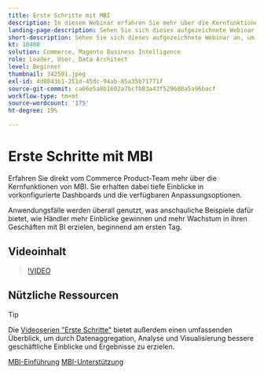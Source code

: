 ```yaml
---
title: Erste Schritte mit MBI
description: In diesem Webinar erfahren Sie mehr über die Kernfunktionen von MBI für Ihren Adobe Commerce- oder Magento Open Source-Store.
landing-page-description: Sehen Sie sich dieses aufgezeichnete Webinar an, um mehr über die Kernfunktionen von MBI für Ihren Adobe Commerce- oder Magento Open Source-Store zu erfahren.
short-description: Sehen Sie sich dieses aufgezeichnete Webinar an, um mehr über die Kernfunktionen von MBI für Ihren Adobe Commerce- oder Magento Open Source-Store zu erfahren.
kt: 10408
solution: Commerce, Magento Business Intelligence
role: Leader, User, Data Architect
level: Beginner
thumbnail: 342501.jpeg
exl-id: 4d0843b1-251d-45dc-94ab-85a35b71771f
source-git-commit: ca06e5a8b1602a7bcfb83a43f529680a5a96bacf
workflow-type: tm+mt
source-wordcount: '175'
ht-degree: 19%

---
```


# Erste Schritte mit MBI

Erfahren Sie direkt vom Commerce Product-Team mehr über die Kernfunktionen von MBI. Sie erhalten dabei tiefe Einblicke in vorkonfigurierte Dashboards und die verfügbaren Anpassungsoptionen.

Anwendungsfälle werden überall genutzt, was anschauliche Beispiele dafür bietet, wie Händler mehr Einblicke gewinnen und mehr Wachstum in ihren Geschäften mit BI erzielen, beginnend am ersten Tag.

## Videoinhalt

>[!VIDEO](https://video.tv.adobe.com/v/342501?quality=12&learn=on)

## Nützliche Ressourcen

>[!TIP]
>
>Die [Videoserien &quot;Erste Schritte&quot;](https://experienceleague.adobe.com/docs/commerce-learn/tutorials/mbi/introduction/1-overview.html) bietet außerdem einen umfassenden Überblick, um durch Datenaggregation, Analyse und Visualisierung bessere geschäftliche Einblicke und Ergebnisse zu erzielen.

[MBI-Einführung](https://experienceleague.adobe.com/docs/commerce-business-intelligence/mbi/getting-started.html)
[MBI-Unterstützung](https://experienceleague.adobe.com/docs/commerce-knowledge-base/kb/troubleshooting/miscellaneous/mbi-service-policies.html)

